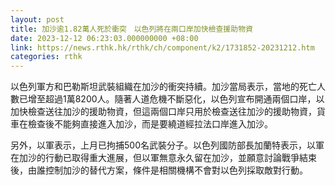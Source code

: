 ```yaml
---
layout: post
title: 加沙逾1.82萬人死於衝突　以色列將在兩口岸加快檢查援助物資
date: 2023-12-12 06:23:03.000000000 +08:00
link: https://news.rthk.hk/rthk/ch/component/k2/1731852-20231212.htm
categories: rthk
---
```


以色列軍方和巴勒斯坦武裝組織在加沙的衝突持續。加沙當局表示，當地的死亡人數已增至超過1萬8200人。隨著人道危機不斷惡化，以色列宣布開通兩個口岸，以加快檢查送往加沙的援助物資，但這兩個口岸只用於檢查送往加沙的援助物資，貨車在檢查後不能夠直接進入加沙，而是要繞道經拉法口岸進入加沙。

另外，以軍表示，上月已拘捕500名武裝分子。以色列國防部長加蘭特表示，以軍在加沙的行動已取得重大進展，但以軍無意永久留在加沙，並願意討論戰爭結束後，由誰控制加沙的替代方案，條件是相關機構不會對以色列採取敵對行動。
